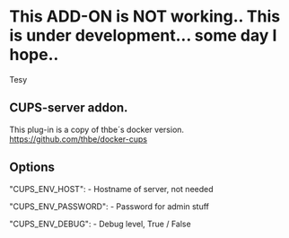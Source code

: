 # This ADD-ON is NOT working.. This is under development... some day I hope.. 

Tesy

## CUPS-server addon.

This plug-in is a copy of thbe´s docker version.
https://github.com/thbe/docker-cups



## Options

"CUPS_ENV_HOST": - Hostname of server, not needed
  
"CUPS_ENV_PASSWORD": - Password for admin stuff
  
"CUPS_ENV_DEBUG": - Debug level, True / False
